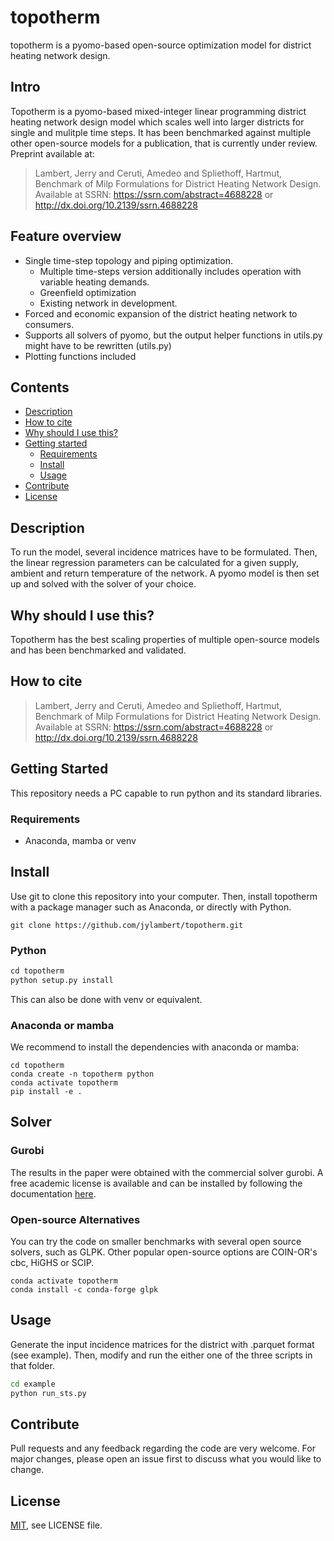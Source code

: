 # topotherm

topotherm is a pyomo-based open-source optimization model for
district heating network design.

## Intro

Topotherm is a pyomo-based mixed-integer linear programming district heating 
network design model which scales well into larger districts for single
and mulitple time steps.
It has been benchmarked against multiple other open-source models for a
publication, that is currently under review. Preprint available at:

>  Lambert, Jerry and Ceruti, Amedeo and Spliethoff, Hartmut, Benchmark of Milp Formulations for District Heating Network Design. Available at SSRN: https://ssrn.com/abstract=4688228 or http://dx.doi.org/10.2139/ssrn.4688228 

## Feature overview

* Single time-step topology and piping optimization.
  * Multiple time-steps version additionally includes operation with variable
  heating demands.
  * Greenfield optimization
  * Existing network in development.
* Forced and economic expansion of the district heating network to consumers.
* Supports all solvers of pyomo, but the output helper functions in utils.py
might have to be rewritten (utils.py)
* Plotting functions included

## Contents

* [Description](#description)
* [How to cite](#how-to-cite)
* [Why should I use this?](#why-should-i-use-this)
* [Getting started](#getting-started)
  * [Requirements](#requirements)
  * [Install](#install)
  * [Usage](#usage)
* [Contribute](#contribute)
* [License](#license)

## Description

To run the model, several incidence matrices have to be formulated. Then, the linear regression
parameters can be calculated for a given supply, ambient and return temperature of the network.
A pyomo model is then set up and solved with the solver of your choice.

## Why should I use this?

Topotherm has the best scaling properties of multiple open-source models and
has been benchmarked and validated.

## How to cite

>  Lambert, Jerry and Ceruti, Amedeo and Spliethoff, Hartmut, Benchmark of Milp Formulations for District Heating Network Design. Available at SSRN: https://ssrn.com/abstract=4688228 or http://dx.doi.org/10.2139/ssrn.4688228 

## Getting Started

This repository needs a PC capable to run python and its standard libraries.

### Requirements

* Anaconda, mamba or venv

## Install

Use git to clone this repository into your computer. Then, install topotherm
with a package manager such as Anaconda, or directly with Python.

```git
git clone https://github.com/jylambert/topotherm.git
```

### Python

```Python
cd topotherm
python setup.py install
```

This can also be done with venv or equivalent.

### Anaconda or mamba

We recommend to install the dependencies with anaconda or mamba:

```conda
cd topotherm
conda create -n topotherm python
conda activate topotherm
pip install -e .
```

## Solver

### Gurobi

The results in the paper were obtained with the commercial solver gurobi.
A free academic license is available and can be installed by following
the documentation [here](https://support.gurobi.com/hc/en-us/articles/360044290292-How-do-I-install-Gurobi-for-Python-).

### Open-source Alternatives

You can try the code on smaller benchmarks with several open source solvers,
such as GLPK. Other popular open-source options are COIN-OR's cbc, HiGHS or SCIP.

```conda
conda activate topotherm
conda install -c conda-forge glpk
```

## Usage

Generate the input incidence matrices for the district with .parquet format (see example).
Then, modify and run the either one of the three scripts in that folder.

```bash
cd example
python run_sts.py
```

## Contribute

Pull requests and any feedback regarding the code are very welcome. For major
changes, please open an issue first to discuss what you would like to change.

## License

[MIT](https://en.wikipedia.org/wiki/MIT_License), see LICENSE file.

